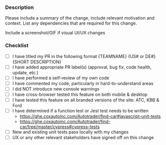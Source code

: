 ### Description

Please include a summary of the change, include relevant motivation and context.
List any dependencies that are required for this change.

Include a screenshot/GIF if visual UI/UX changes

### Checklist

- [ ] I have titled my PR in the following format {TEAMNAME} {US# or DE#} {SHORT DESCRIPTION}
- [ ] I have added appropriate PR label(s) (approval, bug fix, code health, update, etc.)
- [ ] I have performed a self-review of my own code
- [ ] I have commented my code, particularly in hard-to-understand areas
- [ ] I did NOT introduce new console warnings
- [ ] I have cross-browser tested this feature on both mobile & desktop
- [ ] I have tested this feature on all branded versions of the site: ATC, KBB & Ford
- [ ] I have determined if a function test or Jest test needs to be written
  - https://ghe.coxautoinc.com/Autotrader/find-car#javascript-unit-tests
  - https://ghe.coxautoinc.com/Autotrader/find-car/tree/master/cypress#cypress-tests
- [ ] New and existing unit tests pass locally with my changes
- [ ] UX or any other relevant stakeholders have signed off on this change
